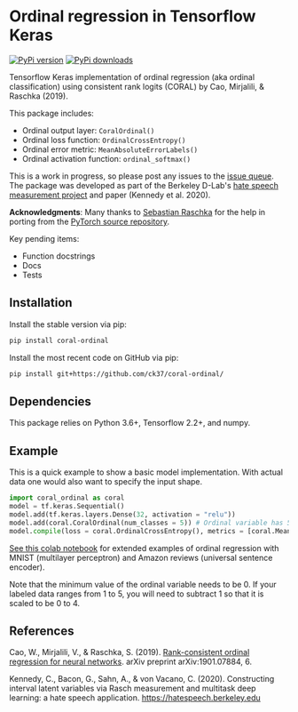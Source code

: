 # Ordinal regression in Tensorflow Keras

[![PyPi version](https://pypip.in/v/coral-ordinal/badge.png)](https://pypi.org/project/coral-ordinal/)
[![PyPi downloads](https://pypip.in/d/coral-ordinal/badge.png)](https://pypi.org/project/coral-ordinal/)


Tensorflow Keras implementation of ordinal regression (aka ordinal classification) using consistent rank logits (CORAL) by Cao, Mirjalili, & Raschka (2019).

This package includes:

  * Ordinal output layer: `CoralOrdinal()`
  * Ordinal loss function: `OrdinalCrossEntropy()`
  * Ordinal error metric: `MeanAbsoluteErrorLabels()`
  * Ordinal activation function: `ordinal_softmax()`

This is a work in progress, so please post any issues to the [issue queue](https://github.com/ck37/coral-ordinal/issues). The package was developed as part of the Berkeley D-Lab's [hate speech measurement project](https://hatespeech.berkeley.edu) and paper (Kennedy et al. 2020).

**Acknowledgments**: Many thanks to [Sebastian Raschka](https://github.com/rasbt) for the help in porting from the [PyTorch source repository](https://github.com/Raschka-research-group/coral-cnn/).

Key pending items:

  * Function docstrings
  * Docs
  * Tests

## Installation

Install the stable version via pip:

```bash
pip install coral-ordinal
```

Install the most recent code on GitHub via pip:

```bash
pip install git+https://github.com/ck37/coral-ordinal/
```

## Dependencies

This package relies on Python 3.6+, Tensorflow 2.2+, and numpy.

## Example

This is a quick example to show a basic model implementation. With actual data one would also want to specify the input shape.

```python
import coral_ordinal as coral
model = tf.keras.Sequential()
model.add(tf.keras.layers.Dense(32, activation = "relu"))
model.add(coral.CoralOrdinal(num_classes = 5)) # Ordinal variable has 5 labels, 0 through 4.
model.compile(loss = coral.OrdinalCrossEntropy(), metrics = [coral.MeanAbsoluteErrorLabels])
```

[See this colab notebook](https://colab.research.google.com/drive/1AQl4XeqRRhd7l30bmgLVObKt5RFPHttn) for extended examples of ordinal regression with MNIST (multilayer perceptron) and Amazon reviews (universal sentence encoder).

Note that the minimum value of the ordinal variable needs to be 0. If your labeled data ranges from 1 to 5, you will need to subtract 1 so that it is scaled to be 0 to 4.


## References

Cao, W., Mirjalili, V., & Raschka, S. (2019). [Rank-consistent ordinal regression for neural networks]( https://arxiv.org/abs/1901.07884). arXiv preprint arXiv:1901.07884, 6. 

Kennedy, C., Bacon, G., Sahn, A., & von Vacano, C. (2020). Constructing interval latent variables via Rasch measurement and multitask deep learning: a hate speech application. https://hatespeech.berkeley.edu
